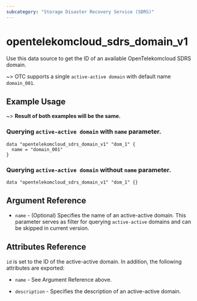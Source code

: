 ```yaml
---
subcategory: "Storage Disaster Recovery Service (SDRS)"
---
```


# opentelekomcloud_sdrs_domain_v1

Use this data source to get the ID of an available OpenTelekomcloud SDRS domain.

~>
    OTC supports a single ``active-active domain`` with default name ``domain_001``.

## Example Usage

~>
  **Result of both examples will be the same.**

### Querying ``active-active domain`` with ``name`` parameter.

```hcl
data "opentelekomcloud_sdrs_domain_v1" "dom_1" {
  name = "domain_001"
}

```

### Querying ``active-active domain`` without ``name`` parameter.


```hcl
data "opentelekomcloud_sdrs_domain_v1" "dom_1" {}

```

## Argument Reference

* `name` - (Optional) Specifies the name of an active-active domain.
  This parameter serves as filter for querying ``active-active`` domains and can be skipped in current version.

## Attributes Reference

`id` is set to the ID of the active-active domain. In addition, the following attributes are exported:

* `name` - See Argument Reference above.

* `description` - Specifies the description of an active-active domain.
